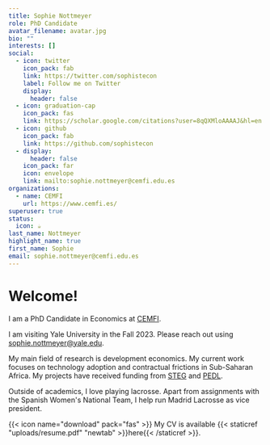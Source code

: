 ```yaml
---
title: Sophie Nottmeyer
role: PhD Candidate
avatar_filename: avatar.jpg
bio: ""
interests: []
social:
  - icon: twitter
    icon_pack: fab
    link: https://twitter.com/sophistecon
    label: Follow me on Twitter
    display:
      header: false
  - icon: graduation-cap
    icon_pack: fas
    link: https://scholar.google.com/citations?user=8qQXMloAAAAJ&hl=en
  - icon: github
    icon_pack: fab
    link: https://github.com/sophistecon
  - display:
      header: false
    icon_pack: far
    icon: envelope
    link: mailto:sophie.nottmeyer@cemfi.edu.es
organizations:
  - name: CEMFI
    url: https://www.cemfi.es/
superuser: true
status:
  icon: ☕️
last_name: Nottmeyer
highlight_name: true
first_name: Sophie
email: sophie.nottmeyer@cemfi.edu.es
---
```

# Welcome!

I am a PhD Candidate in Economics at [CEMFI](https://www.cemfi.es). 

I﻿ am visiting Yale University in the Fall 2023. Please reach out using [sophie.nottmeyer@yale.edu](mailto:sophie.nottmeyer@yale.edu).

My main field of research is development economics. My current work focuses on technology adoption and contractual frictions in  Sub-Saharan Africa. My projects have received funding from [STEG](https://steg.cepr.org/) and [PEDL](https://pedl.cepr.org/). 

Outside of academics, I love playing lacrosse. Apart from assignments with the Spanish Women's National Team, I help run Madrid Lacrosse as vice president.

{{< icon name="download" pack="fas" >}} My CV is available {{< staticref "uploads/resume.pdf" "newtab" >}}here{{< /staticref >}}.